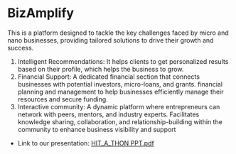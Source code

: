 # BizAmplify

This is a platform designed to tackle the key challenges faced by micro
and nano businesses, providing tailored solutions to drive their growth and success.
1. Intelligent Recommendations: It helps clients to get personalized results 
based on their profile, which helps the business to grow.
2. Financial Support: A dedicated financial section that connects businesses 
with potential investors, micro-loans, and grants. financial planning and 
management to help businesses efficiently manage their resources and 
secure funding.
3. Interactive community: A dynamic platform where entrepreneurs can 
network with peers, mentors, and industry experts. Facilitates knowledge 
sharing, collaboration, and relationship-building within the community to 
enhance business visibility and support

- Link to our presentation: [HIT_A_THON PPT.pdf](https://github.com/user-attachments/files/16873995/HIT_A_THON.PPT.pdf)
